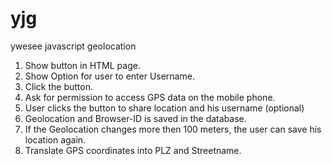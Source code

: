 # yjg
ywesee javascript geolocation

1. Show button in HTML page.
2. Show Option for user to enter Username.
3. Click the button.
4. Ask for permission to access GPS data on the mobile phone.
5. User clicks the button to share location and his username (optional)
6. Geolocation and Browser-ID is saved in the database.
7. If the Geolocation changes more then 100 meters, the user can save his location again.
8. Translate GPS coordinates into PLZ and Streetname.
